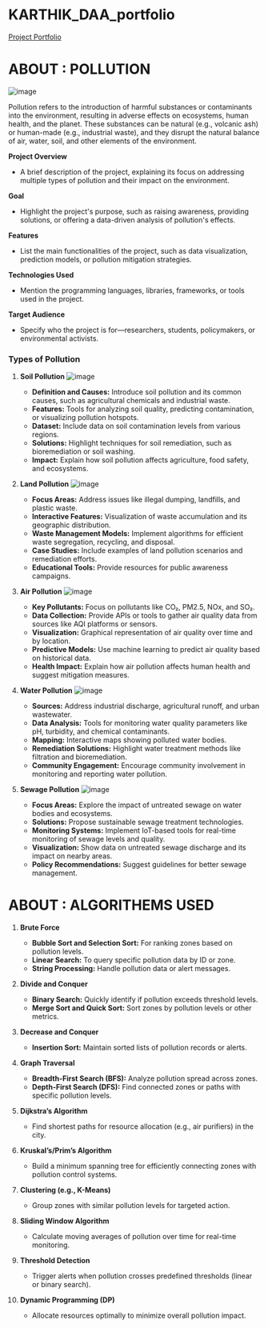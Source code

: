 # KARTHIK_DAA_portfolio
[Project Portfolio](https://karthikkamaldinni.github.io/KARTHIK_DAA_portfolio/)

# ABOUT : POLLUTION
![image](https://github.com/user-attachments/assets/537d866c-f2a6-4238-8148-b7df362e08da)


Pollution refers to the introduction of harmful substances or contaminants into the environment, resulting in adverse effects on ecosystems, human health, and the planet. These substances can be natural (e.g., volcanic ash) or human-made (e.g., industrial waste), and they disrupt the natural balance of air, water, soil, and other elements of the environment.

**Project Overview**
- A brief description of the project, explaining its focus on addressing multiple types of pollution and their impact on the environment.

**Goal**
- Highlight the project's purpose, such as raising awareness, providing solutions, or offering a data-driven analysis of pollution's effects.

**Features**
- List the main functionalities of the project, such as data visualization, prediction models, or pollution mitigation strategies.

**Technologies Used**
- Mention the programming languages, libraries, frameworks, or tools used in the project.

**Target Audience**
- Specify who the project is for—researchers, students, policymakers, or environmental activists.


### Types of Pollution

1. **Soil Pollution**
   ![image](https://github.com/user-attachments/assets/73698311-3b4d-48ea-8a7d-c72da4739b76)

   - **Definition and Causes:** Introduce soil pollution and its common causes, such as agricultural chemicals and industrial waste.
   - **Features:** Tools for analyzing soil quality, predicting contamination, or visualizing pollution hotspots.
   - **Dataset:** Include data on soil contamination levels from various regions.
   - **Solutions:** Highlight techniques for soil remediation, such as bioremediation or soil washing.
   - **Impact:** Explain how soil pollution affects agriculture, food safety, and ecosystems.

3. **Land Pollution**
   ![image](https://github.com/user-attachments/assets/0dd125ad-4426-4d44-8189-49fa80e42cb7)

   - **Focus Areas:** Address issues like illegal dumping, landfills, and plastic waste.
   - **Interactive Features:** Visualization of waste accumulation and its geographic distribution.
   - **Waste Management Models:** Implement algorithms for efficient waste segregation, recycling, and disposal.
   - **Case Studies:** Include examples of land pollution scenarios and remediation efforts.
   - **Educational Tools:** Provide resources for public awareness campaigns.

5. **Air Pollution**
   ![image](https://github.com/user-attachments/assets/4fff6747-0e84-4050-9439-6401a9ad1d7d)

   - **Key Pollutants:** Focus on pollutants like CO₂, PM2.5, NOx, and SO₂.
   - **Data Collection:** Provide APIs or tools to gather air quality data from sources like AQI platforms or sensors.
   - **Visualization:** Graphical representation of air quality over time and by location.
   - **Predictive Models:** Use machine learning to predict air quality based on historical data.
   - **Health Impact:** Explain how air pollution affects human health and suggest mitigation measures.

7. **Water Pollution**
   ![image](https://github.com/user-attachments/assets/860ee5e8-86aa-4b54-a9bf-739712988b66)

   - **Sources:** Address industrial discharge, agricultural runoff, and urban wastewater.
   - **Data Analysis:** Tools for monitoring water quality parameters like pH, turbidity, and chemical contaminants.
   - **Mapping:** Interactive maps showing polluted water bodies.
   - **Remediation Solutions:** Highlight water treatment methods like filtration and bioremediation.
   - **Community Engagement:** Encourage community involvement in monitoring and reporting water pollution.

9. **Sewage Pollution**
    ![image](https://github.com/user-attachments/assets/16bdca0b-3485-4939-9d91-0babfe88b739)

   - **Focus Areas:** Explore the impact of untreated sewage on water bodies and ecosystems.
   - **Solutions:** Propose sustainable sewage treatment technologies.
   - **Monitoring Systems:** Implement IoT-based tools for real-time monitoring of sewage levels and quality.
   - **Visualization:** Show data on untreated sewage discharge and its impact on nearby areas.
   - **Policy Recommendations:** Suggest guidelines for better sewage management.

 # ABOUT : ALGORITHEMS USED 

1. **Brute Force**
   - **Bubble Sort and Selection Sort:** For ranking zones based on pollution levels.
   - **Linear Search:** To query specific pollution data by ID or zone.
   - **String Processing:** Handle pollution data or alert messages.

2. **Divide and Conquer**
   - **Binary Search:** Quickly identify if pollution exceeds threshold levels.
   - **Merge Sort and Quick Sort:** Sort zones by pollution levels or other metrics.

3. **Decrease and Conquer**
   - **Insertion Sort:** Maintain sorted lists of pollution records or alerts.

4. **Graph Traversal**
   - **Breadth-First Search (BFS):** Analyze pollution spread across zones.
   - **Depth-First Search (DFS):** Find connected zones or paths with specific pollution levels.

5. **Dijkstra’s Algorithm**
   - Find shortest paths for resource allocation (e.g., air purifiers) in the city.

6. **Kruskal’s/Prim’s Algorithm**
   - Build a minimum spanning tree for efficiently connecting zones with pollution control systems.

7. **Clustering (e.g., K-Means)**
   - Group zones with similar pollution levels for targeted action.

8. **Sliding Window Algorithm**
   - Calculate moving averages of pollution over time for real-time monitoring.

9. **Threshold Detection**
   - Trigger alerts when pollution crosses predefined thresholds (linear or binary search).

10. **Dynamic Programming (DP)**
    - Allocate resources optimally to minimize overall pollution impact.

